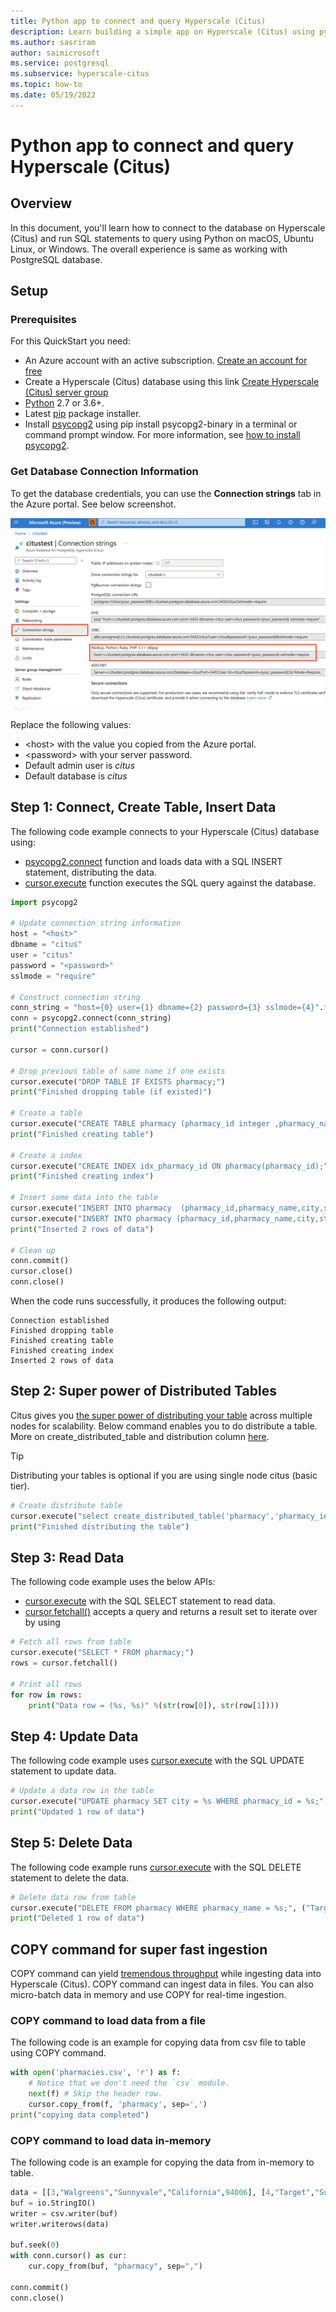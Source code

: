 ```yaml
---
title: Python app to connect and query Hyperscale (Citus) 
description: Learn building a simple app on Hyperscale (Citus) using python
ms.author: sasriram
author: saimicrosoft
ms.service: postgresql
ms.subservice: hyperscale-citus
ms.topic: how-to
ms.date: 05/19/2022
---
```


# Python app to connect and query Hyperscale (Citus)

## Overview

In this document, you'll learn how to connect to the database on Hyperscale (Citus) and run SQL statements to query using Python on macOS, Ubuntu Linux, or Windows. The overall experience is same as working with PostgreSQL database.

## Setup

### Prerequisites

For this QuickStart you need:
* An Azure account with an active subscription. [Create an account for free](https://azure.microsoft.com/free)
* Create a Hyperscale (Citus) database using this link [Create Hyperscale (Citus) server group](quickstart-create-portal.md)
*    [Python](https://www.python.org/downloads/) 2.7 or 3.6+.
*    Latest [pip](https://pip.pypa.io/en/stable/installing/) package installer.
*    Install [psycopg2](https://pypi.python.org/pypi/psycopg2-binary/) using pip install psycopg2-binary in a terminal or command prompt window. For more information, see [how to install psycopg2](https://www.psycopg.org/docs/install.html).

### Get Database Connection Information

To get the database credentials, you can use the **Connection strings** tab in the Azure portal. See below screenshot.

![Diagram showing python connection string](../media/howto-app-stacks-python/01-python-connection-string.png)

Replace the following values:
* \<host> with the value you copied from the Azure portal.
* \<password> with your server password.
* Default admin user is *citus*
* Default database is *citus*

## Step 1: Connect, Create Table, Insert Data

The following code example connects to your Hyperscale (Citus) database using:
* [psycopg2.connect](https://www.psycopg.org/docs/connection.html) function and loads data with a SQL INSERT statement, distributing the data.
* [cursor.execute](https://www.psycopg.org/docs/cursor.html#execute) function executes the SQL query against the database.

```python
import psycopg2

# Update connection string information
host = "<host>"
dbname = "citus"
user = "citus"
password = "<password>"
sslmode = "require"

# Construct connection string
conn_string = "host={0} user={1} dbname={2} password={3} sslmode={4}".format(host, user, dbname, password, sslmode)
conn = psycopg2.connect(conn_string)
print("Connection established")

cursor = conn.cursor()

# Drop previous table of same name if one exists
cursor.execute("DROP TABLE IF EXISTS pharmacy;")
print("Finished dropping table (if existed)")

# Create a table
cursor.execute("CREATE TABLE pharmacy (pharmacy_id integer ,pharmacy_name text,city text,state text,zip_code integer);")
print("Finished creating table")

# Create a index
cursor.execute("CREATE INDEX idx_pharmacy_id ON pharmacy(pharmacy_id);")
print("Finished creating index")

# Insert some data into the table
cursor.execute("INSERT INTO pharmacy  (pharmacy_id,pharmacy_name,city,state,zip_code) VALUES (%s, %s, %s, %s,%s);", (1,"Target","Sunnyvale","California",94001))
cursor.execute("INSERT INTO pharmacy (pharmacy_id,pharmacy_name,city,state,zip_code) VALUES (%s, %s, %s, %s,%s);", (2,"CVS","San Francisco","California",94002))
print("Inserted 2 rows of data")

# Clean up
conn.commit()
cursor.close()
conn.close()
```
When the code runs successfully, it produces the following output:
```dotnetcli
Connection established
Finished dropping table
Finished creating table
Finished creating index
Inserted 2 rows of data
```

## Step 2: Super power of Distributed Tables

Citus gives you [the super power  of distributing your table](https://docs.microsoft.com/azure/postgresql/hyperscale/overview#the-superpower-of-distributed-tables) across multiple nodes for scalability. Below command enables you to do distribute a table. More on create_distributed_table and distribution column [here](howto-build-scalable-apps-concepts#distribution-column-also-known-as-shard-key).

> [!TIP]
>
> Distributing your tables is optional if you are using single node citus (basic tier).

```python
# Create distribute table
cursor.execute("select create_distributed_table('pharmacy','pharmacy_id');")
print("Finished distributing the table")
```

## Step 3: Read Data

The following code example uses the below APIs:
* [cursor.execute](https://www.psycopg.org/docs/cursor.html#execute) with the SQL SELECT statement to read data.
* [cursor.fetchall()](https://www.psycopg.org/docs/cursor.html#cursor.fetchall) accepts a query and returns a result set to iterate over by using

```python
# Fetch all rows from table
cursor.execute("SELECT * FROM pharmacy;")
rows = cursor.fetchall()

# Print all rows
for row in rows:
    print("Data row = (%s, %s)" %(str(row[0]), str(row[1])))
```

## Step 4: Update Data

The following code example uses [cursor.execute](https://www.psycopg.org/docs/cursor.html#execute) with the SQL UPDATE statement to update data.
```python
# Update a data row in the table
cursor.execute("UPDATE pharmacy SET city = %s WHERE pharmacy_id = %s;", ("guntur",1))
print("Updated 1 row of data")
```

## Step 5: Delete Data

The following code example runs [cursor.execute](https://www.psycopg.org/docs/cursor.html#execute) with the SQL DELETE statement to delete the data.
```python
# Delete data row from table
cursor.execute("DELETE FROM pharmacy WHERE pharmacy_name = %s;", ("Target",))
print("Deleted 1 row of data")
```

## COPY command for super fast ingestion

COPY command can yield [tremendous throughput](https://www.citusdata.com/blog/2016/06/15/copy-postgresql-distributed-tables) while ingesting data into Hyperscale (Citus). COPY command can ingest data in files. You can also micro-batch data in memory and use COPY for real-time ingestion.

### COPY command to load data from a file

The following code is an example for copying data from csv file to table using COPY command.

```python
with open('pharmacies.csv', 'r') as f:
    # Notice that we don't need the `csv` module.
    next(f) # Skip the header row.
    cursor.copy_from(f, 'pharmacy', sep=',')
print("copying data completed")

```
### COPY command to load data in-memory

The following code is an example for copying the data from in-memory to table.
```python
data = [[3,"Walgreens","Sunnyvale","California",94006], [4,"Target","Sunnyvale","California",94016]]
buf = io.StringIO()
writer = csv.writer(buf)
writer.writerows(data)

buf.seek(0)
with conn.cursor() as cur:
    cur.copy_from(buf, "pharmacy", sep=",")

conn.commit()
conn.close()
```